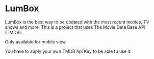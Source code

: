 # LumBox
LumBox is the best way to be updated with the most recent movies, TV shows and more. This is a project that uses The Movie Data Base API (TMDB).

Only available for mobile view.

You have to apply your own TMDB Api Key to be able tu use it.
